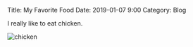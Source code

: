 Title: My Favorite Food
Date: 2019-01-07 9:00
Category: Blog

I really like to eat chicken.

![chicken](https://www.thespruceeats.com/thmb/ivLr4eSTqPqdup6Wjjrd4i75F_k=/1500x1000/filters:no_upscale():max_bytes(150000):strip_icc()/terris-crispy-fried-chicken-legs-3056879-10_preview-5b05ec40a474be00362260d7.jpeg)